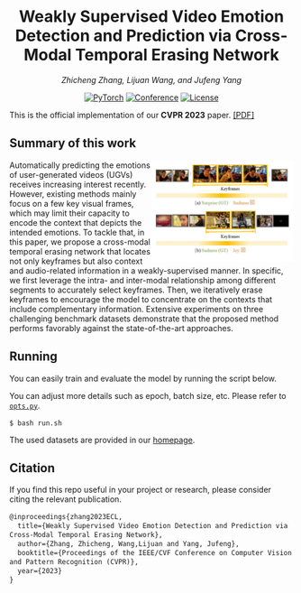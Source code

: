 <div align="center">

# Weakly Supervised Video Emotion Detection and Prediction via Cross-Modal Temporal Erasing Network


<i>Zhicheng Zhang, Lijuan Wang, and Jufeng Yang</i>

<a href=" "><img alt="PyTorch" src="https://img.shields.io/badge/PyTorch-ee4c2c?logo=pytorch&logoColor=white"></a>
[![Conference](https://img.shields.io/badge/CVPR-2023-green)](https://cvpr2023.thecvf.com/)
[![License](https://img.shields.io/badge/license-Apache%202-blue)](./LICENSE)

</div>

This is the official implementation of our **CVPR 2023** paper. [[PDF]]()

## Summary of this work

<img src="./assests/motivation_video3-1.png" width="50%" align="right">
Automatically predicting the emotions of user-generated videos (UGVs) receives increasing interest recently. However, existing methods mainly focus on a few key visual frames, which may limit their capacity to encode the context that depicts the intended emotions. To tackle that, in this paper, we propose a cross-modal temporal erasing network that locates not only keyframes but also context and audio-related information in a weakly-supervised manner. In specific, we first leverage the intra- and inter-modal relationship among different segments to accurately select keyframes. Then, we iteratively erase keyframes to encourage the model to concentrate on the contexts that include complementary information. Extensive experiments on three challenging benchmark datasets demonstrate that the proposed method performs favorably against the state-of-the-art approaches.



 



## Running

You can easily train and evaluate the model by running the script below.

You can adjust more details such as epoch, batch size, etc. Please refer to [`opts.py`](./opts.py).

~~~~
$ bash run.sh
~~~~

The used datasets are provided in our [homepage](https://cv.nankai.edu.cn/).

## Citation

If you find this repo useful in your project or research, please consider citing the relevant publication.

````
@inproceedings{zhang2023ECL,
  title={Weakly Supervised Video Emotion Detection and Prediction via Cross-Modal Temporal Erasing Network},
  author={Zhang, Zhicheng, Wang,Lijuan and Yang, Jufeng},
  booktitle={Proceedings of the IEEE/CVF Conference on Computer Vision and Pattern Recognition (CVPR)},
  year={2023}
}
````